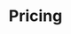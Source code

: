 ---
title: Pricing
layout: pricing
draft: false
plans:
- title: Basic Plan
  subtitle: Best For Small Individuals
  price: 49
  type: month
  features:
    - Express Service
    - Customs Clearance
    - Time-Critical Services
  button:
    label: Get started
    link: "/contact"

- title: Professional Plan
  subtitle: Best For Professionals
  price: 69
  type: month
  # recommended: true
  features:
    - Express Service
    - Customs Clearance
    - Time-Critical Services
    # - Cloud Service
    # - Best Dashboard
  button:
    label: Get started
    link: "/contact"

- title: Business Plan
  subtitle: Best For Large Individuals
  price: 99
  type: month
  # recommended: true
  features:
    - Express Service
    - Customs Clearance
    - Time-Critical Services
  button:
    label: Get started
    link: "/contact"
- title: Business Plan
  subtitle: Best For Large Individuals
  price: 99
  type: month
  features:
    - Express Service
    - Customs Clearance
    - Time-Critical Services
  button:
    label: Get started
    link: "/contact"
    
call_to_action:
  title: Need a larger plan?
  content: Need a customised website according to your need.
  image: '/images/cta.svg'
  button:
    enable: true
    label: "Contact Us"
    link: "/contact"
    
---